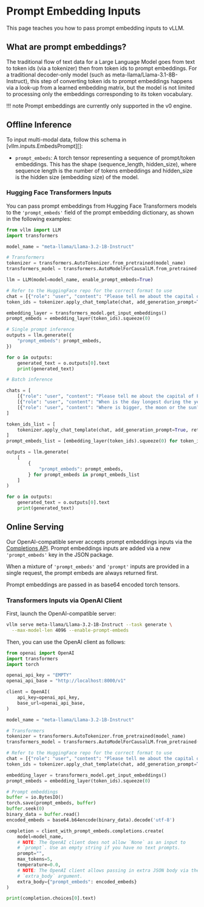 # Prompt Embedding Inputs

This page teaches you how to pass prompt embedding inputs to vLLM.

## What are prompt embeddings?

The traditional flow of text data for a Large Language Model goes from text to token ids (via a tokenizer) then from token ids to prompt embeddings. For a traditional decoder-only model (such as meta-llama/Llama-3.1-8B-Instruct), this step of converting token ids to prompt embeddings happens via a look-up from a learned embedding matrix, but the model is not limited to processing only the embeddings corresponding to its token vocabulary.

!!! note
    Prompt embeddings are currently only supported in the v0 engine.

## Offline Inference

To input multi-modal data, follow this schema in [vllm.inputs.EmbedsPrompt][]:

- `prompt_embeds`: A torch tensor representing a sequence of prompt/token embeddings. This has the shape (sequence_length, hidden_size), where sequence length is the number of tokens embeddings and hidden_size is the hidden size (embedding size) of the model.

### Hugging Face Transformers Inputs

You can pass prompt embeddings from Hugging Face Transformers models to the  `'prompt_embeds'` field of the prompt embedding dictionary, as shown in the following examples:

```python
from vllm import LLM
import transformers

model_name = "meta-llama/Llama-3.2-1B-Instruct"

# Transformers
tokenizer = transformers.AutoTokenizer.from_pretrained(model_name)
transformers_model = transformers.AutoModelForCausalLM.from_pretrained(model_name)

llm = LLM(model=model_name, enable_prompt_embeds=True)

# Refer to the HuggingFace repo for the correct format to use
chat = [{"role": "user", "content": "Please tell me about the capital of France."}]
token_ids = tokenizer.apply_chat_template(chat, add_generation_prompt=True, return_tensors='pt')

embedding_layer = transformers_model.get_input_embeddings()
prompt_embeds = embedding_layer(token_ids).squeeze(0)

# Single prompt inference
outputs = llm.generate({
    "prompt_embeds": prompt_embeds,
})

for o in outputs:
    generated_text = o.outputs[0].text
    print(generated_text)

# Batch inference

chats = [
    [{"role": "user", "content": "Please tell me about the capital of France."}],
    [{"role": "user", "content": "When is the day longest during the year?"}],
    [{"role": "user", "content": "Where is bigger, the moon or the sun?"}]
]

token_ids_list = [
    tokenizer.apply_chat_template(chat, add_generation_prompt=True, return_tensors='pt') for chat in chats
]
prompt_embeds_list = [embedding_layer(token_ids).squeeze(0) for token_ids in token_ids_list]

outputs = llm.generate(
    [
        {
            "prompt_embeds": prompt_embeds,
        } for prompt_embeds in prompt_embeds_list
    ]
)

for o in outputs:
    generated_text = o.outputs[0].text
    print(generated_text)
```

## Online Serving

Our OpenAI-compatible server accepts prompt embeddings inputs via the [Completions API](https://platform.openai.com/docs/api-reference/completions). Prompt embeddings inputs are added via a new `'prompt_embeds'` key in the JSON package.

When a mixture of `'prompt_embeds'` and `'prompt'` inputs are provided in a single request, the prompt embeds are always returned first.

Prompt embeddings are passed in as base64 encoded torch tensors.

### Transformers Inputs via OpenAI Client

First, launch the OpenAI-compatible server:

```bash
vllm serve meta-llama/Llama-3.2-1B-Instruct --task generate \
  --max-model-len 4096 --enable-prompt-embeds
```

Then, you can use the OpenAI client as follows:

```python
from openai import OpenAI
import transformers
import torch

openai_api_key = "EMPTY"
openai_api_base = "http://localhost:8000/v1"

client = OpenAI(
    api_key=openai_api_key,
    base_url=openai_api_base,
)

model_name = "meta-llama/Llama-3.2-1B-Instruct"

# Transformers
tokenizer = transformers.AutoTokenizer.from_pretrained(model_name)
transformers_model = transformers.AutoModelForCausalLM.from_pretrained(model_name)

# Refer to the HuggingFace repo for the correct format to use
chat = [{"role": "user", "content": "Please tell me about the capital of France."}]
token_ids = tokenizer.apply_chat_template(chat, add_generation_prompt=True, return_tensors='pt')

embedding_layer = transformers_model.get_input_embeddings()
prompt_embeds = embedding_layer(token_ids).squeeze(0)

# Prompt embeddings
buffer = io.BytesIO()
torch.save(prompt_embeds, buffer)
buffer.seek(0)
binary_data = buffer.read()
encoded_embeds = base64.b64encode(binary_data).decode('utf-8')

completion = client_with_prompt_embeds.completions.create(
    model=model_name,
    # NOTE: The OpenAI client does not allow `None` as an input to 
    # `prompt`. Use an empty string if you have no text prompts.
    prompt="",  
    max_tokens=5,
    temperature=0.0,
    # NOTE: The OpenAI client allows passing in extra JSON body via the
    # `extra_body` argument.
    extra_body={"prompt_embeds": encoded_embeds}
)

print(completion.choices[0].text)
```
